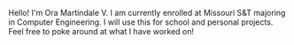 Hello!
I'm Ora Martindale V.
I am currently enrolled at Missouri S&T majoring in Computer Engineering.
I will use this for school and personal projects.
Feel free to poke around at what I have worked on!
